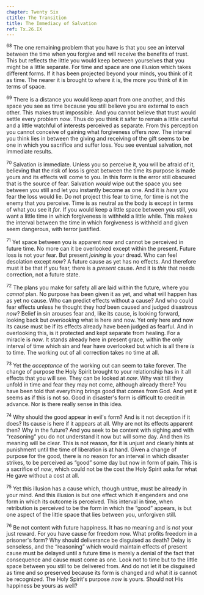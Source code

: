 ```yaml
---
chapter: Twenty Six
ctitle: The Transition
title: The Immediacy of Salvation
ref: Tx.26.IX
---
```


<sup>68</sup> The one remaining problem that you have is that you see an interval
between the time when you forgive and will receive the benefits of
trust. This but reflects the little you would keep between yourselves
that you might be a little separate. For time and space are one illusion
which takes different forms. If it has been projected beyond your minds,
you think of it as time. The nearer it is brought to where it is, the
more you think of it in terms of space.

<sup>69</sup> There is a distance you would keep apart from one another, and this
space you see as time because you still believe you are external to each
other. This makes trust impossible. And you cannot believe that trust
would settle every problem *now*. Thus do you think it safer to remain a
little careful and a little watchful of interests perceived as separate.
From this perception you cannot conceive of gaining what forgiveness
offers *now*. The interval you think lies in between the giving and
receiving of the gift seems to be one in which you sacrifice and suffer
loss. You see eventual salvation, not immediate results.

<sup>70</sup> Salvation *is* immediate. Unless you so perceive it, you will be
afraid of it, believing that the risk of loss is great between the time
its purpose is made yours and its effects will come to you. In this form
is the error still obscured that is the source of fear. Salvation
*would* wipe out the space you see between you still and let you
instantly become as one. And it is *here* you fear the loss would lie.
Do not project this fear to time, for time is not the enemy that you
perceive. Time is as neutral as the body is except in terms of what you
see it *for*. If you would keep a little space between you still, you
want a little time in which forgiveness is withheld a little while. This
makes the interval between the time in which forgiveness is withheld and
given seem dangerous, with terror justified.

<sup>71</sup> Yet space between you is apparent *now* and cannot be perceived in
future time. No more can it be overlooked except within the present.
Future loss is not your fear. But present *joining* is your dread. Who
can feel desolation except *now*? A future cause as yet has no effects.
And therefore must it be that if you fear, there is a *present* cause.
And it is *this* that needs correction, not a future state.

<sup>72</sup> The plans you make for safety all are laid within the future, where
you *cannot* plan. No purpose has been given it as yet, and what will
happen has as yet no cause. Who can predict effects without a cause? And
who could fear effects unless he thought they *had* been caused and
judged disastrous *now*? Belief in sin arouses fear and, like its cause,
is looking forward, looking back but *overlooking* what is here and now.
Yet only here and now its cause must be if its effects already have been
judged as fearful. And in overlooking this, is it protected and kept
separate from healing. For a miracle is *now*. It stands already here in
present grace, within the only interval of time which sin and fear have
overlooked but which is all there *is* to time. The working out of all
correction takes no time at all.

<sup>73</sup> Yet the *acceptance* of the working out can seem to take forever. The
change of purpose the Holy Spirit brought to your relationship has in it
all effects that you will see. They can be looked at *now*. Why wait
till they unfold in time and fear they may not come, although already
there? You have been told that everything brings good that comes from
God. And yet it seems as if this is not so. Good in disaster's form is
difficult to credit in advance. Nor is there really sense in this idea.

<sup>74</sup> Why should the good appear in evil's form? And is it not deception if
it does? Its cause is here if it appears at all. Why are not its effects
apparent then? Why in the future? And you seek to be content with
sighing and with “reasoning” you do not understand it now but will some
day. And then its meaning will be clear. This is not reason, for it is
unjust and clearly hints at punishment until the time of liberation is
at hand. Given a change of purpose for the good, there is no reason for
an interval in which disaster strikes, to be perceived as “good” some
day but now in form of pain. This is a sacrifice of *now*, which could
not be the cost the Holy Spirit asks for what He gave without a cost at
all.

<sup>75</sup> Yet this illusion has a cause which, though untrue, must be already
in your mind. And this illusion is but one effect which it engenders and
one form in which its outcome is perceived. This interval in time, when
retribution is perceived to be the form in which the “good” appears, is
but one aspect of the little space that lies between you, unforgiven
still.

<sup>76</sup> Be not content with future happiness. It has no meaning and is *not*
your just reward. For you have cause for freedom *now.* What profits
freedom in a prisoner's form? Why should deliverance be disguised as
death? Delay is senseless, and the “reasoning” which would maintain
effects of present cause must be delayed until a future time is merely a
denial of the fact that consequence and cause must come as one. Look not
to time but to the little space between you still to be delivered from.
And do not let it be disguised as time and so preserved because its form
is changed and what it *is* cannot be recognized. The Holy Spirit's
purpose *now* is yours. Should not His happiness be yours as well?

